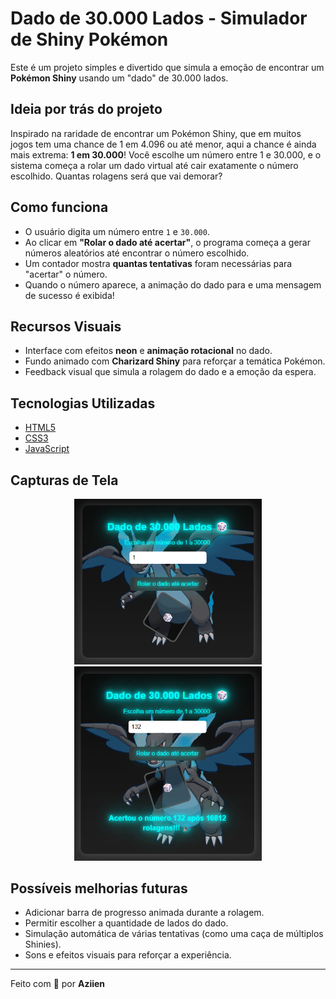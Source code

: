 # Dado de 30.000 Lados - Simulador de Shiny Pokémon

Este é um projeto simples e divertido que simula a emoção de encontrar um **Pokémon Shiny** usando um "dado" de 30.000 lados.

## Ideia por trás do projeto

Inspirado na raridade de encontrar um Pokémon Shiny, que em muitos jogos tem uma chance de 1 em 4.096 ou até menor, aqui a chance é ainda mais extrema: **1 em 30.000**! Você escolhe um número entre 1 e 30.000, e o sistema começa a rolar um dado virtual até cair exatamente o número escolhido. Quantas rolagens será que vai demorar?

## Como funciona

- O usuário digita um número entre `1` e `30.000`.
- Ao clicar em **"Rolar o dado até acertar"**, o programa começa a gerar números aleatórios até encontrar o número escolhido.
- Um contador mostra **quantas tentativas** foram necessárias para "acertar" o número.
- Quando o número aparece, a animação do dado para e uma mensagem de sucesso é exibida!

## Recursos Visuais

- Interface com efeitos **neon** e **animação rotacional** no dado.
- Fundo animado com **Charizard Shiny** para reforçar a temática Pokémon.
- Feedback visual que simula a rolagem do dado e a emoção da espera.

## Tecnologias Utilizadas

- [HTML5](https://developer.mozilla.org/pt-BR/docs/Web/HTML)
- [CSS3](https://developer.mozilla.org/pt-BR/docs/Web/CSS)
- [JavaScript](https://developer.mozilla.org/pt-BR/docs/Web/JavaScript)

## Capturas de Tela

<p align="center">
  <img src="imagens/exemplo1.png" width="300"/>
  <img src="imagens/exemplo2.png" width="300"/>
</p>

## Possíveis melhorias futuras

- Adicionar barra de progresso animada durante a rolagem.
- Permitir escolher a quantidade de lados do dado.
- Simulação automática de várias tentativas (como uma caça de múltiplos Shinies).
- Sons e efeitos visuais para reforçar a experiência.

---

Feito com 💙 por **Aziien**
